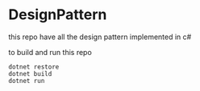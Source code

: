 # DesignPattern
this repo have all the design pattern implemented in c#

to build and run this repo

```
dotnet restore
dotnet build
dotnet run

```

